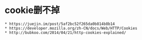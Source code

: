 # cookie删不掉
    * https://juejin.im/post/5af2bc52f265da0b814b8b14
    * https://developer.mozilla.org/zh-CN/docs/Web/HTTP/Cookies
    * http://bubkoo.com/2014/04/21/http-cookies-explained/